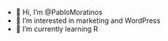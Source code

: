 - 👋 Hi, I’m @PabloMoratinos
- 👀 I’m interested in marketing and WordPress
- 🌱 I’m currently learning R

<!---
PabloMoratinos/PabloMoratinos is a ✨ special ✨ repository because its `README.md` (this file) appears on your GitHub profile.
You can click the Preview link to take a look at your changes.
--->
